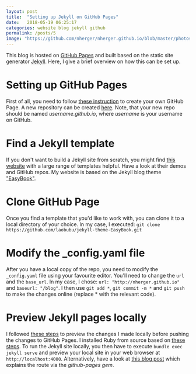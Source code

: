 ```yaml
---
layout: post
title:  "Setting up Jekyll on GitHub Pages"
date:   2018-05-19 06:25:17
categories: website blog jekyll github
permalink: /posts/5
image: "https://github.com/nherger/nherger.github.io/blob/master/photos/JekyllGitHub_banner.png?raw=true"
---
```


This blog is hosted on [GitHub Pages](https://pages.github.com/) and built based on the static site generator [Jekyll](https://jekyllrb.com/). Here, I give a brief overview on how this can be set up.

<!--more-->

# Setting up GitHub Pages
First of all, you need to follow [these instruction](https://pages.github.com/) to create your own GitHub Page. A new repository can be created [here](https://github.com/new). Note, that your new repo should be named *username.github.io*, where *username* is your username on GitHub.

# Find a Jekyll template
If you don't want to build a Jekyll site from scratch, you might find [this website](http://jekyllthemes.org/) with a large range of templates helpful. Have a look at their demos and GitHub repos. My website is based on the Jekyll blog theme ["EasyBook"](https://github.com/laobubu/jekyll-theme-EasyBook).

# Clone GitHub Page
Once you find a template that you'd like to work with, you can clone it to a local directory of your choice. In my case, I executed:
`git clone https://github.com/laobubu/jekyll-theme-EasyBook.git`

# Modify the _config.yaml file
After you have a local copy of the repo, you need to modify the `_config.yaml` file using your favourite editor. You'll need to change the `url` and the `base_url`. In my case, I chose: `url: "http://nherger.github.io"` and `baseurl: "/blog"`. I then use `git add *`, `git commit -m *` and `git push` to make the changes online (replace * with the relevant code).

# Preview Jekyll pages locally
I followed [these steps](https://help.github.com/articles/setting-up-your-github-pages-site-locally-with-jekyll/) to preview the changes I made locally before pushing the changes to GitHub Pages. I installed Ruby from source based on [these steps](https://www.ruby-lang.org/en/documentation/installation/#building-from-source).
To run the Jekyll site locally, you then have to execute `bundle exec jekyll serve` and preview your local site in your web browser at `http://localhost:4000`.
Alternatively, have a look at [this blog post](http://kbroman.org/simple_site/pages/local_test.html) which explains the route via the *github-pages gem*.
